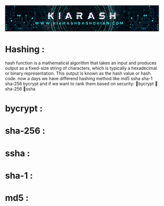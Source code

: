 ![baner](https://github.com/Ghosts6/Hashing_methods/blob/main/Baner.png)
# Hashing :
hash function is a mathematical algorithm that takes an input  and produces output as a fixed-size string of characters, which is typically a hexadecimal or binary representation. This output is known as the hash value or hash code.
now a days we have differend hashing method like md5 ssha sha-1 sha-256 bycrypt and if we want to rank them based on security: 🥇bycrypt 🥈sha-256 🥉ssha  
# bycrypt :

# sha-256 :

# ssha :

# sha-1 :

# md5 :
